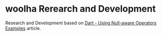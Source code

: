 # woolha Rerearch and Development
Research and Development based on [Dart - Using Null-aware Operators Examples](https://www.woolha.com/tutorials/dart-using-null-aware-operators-examples) article.
